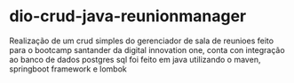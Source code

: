 # dio-crud-java-reunionmanager

Realização de um crud simples do gerenciador de sala de reunioes feito para o bootcamp santander da digital innovation one, conta con integração ao banco de dados postgres sql foi feito em java utilizando o maven, springboot framework e lombok
